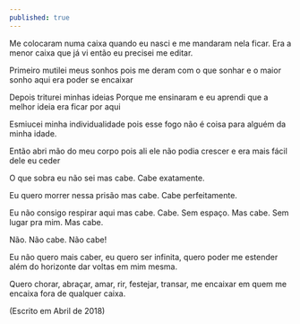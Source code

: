 ```yaml
---
published: true
---
```

Me colocaram numa caixa quando eu nasci
e me mandaram nela ficar.
Era a menor caixa que já vi
então eu precisei me editar.

Primeiro mutilei meus sonhos
pois me deram com o que sonhar
e o maior sonho aqui
era poder se encaixar

Depois triturei minhas ideias
Porque me ensinaram e eu aprendi
que a melhor ideia
era ficar por aqui

Esmiucei minha individualidade
pois esse fogo
não é coisa
para alguém da minha idade.

Então abri mão do meu corpo
pois ali ele não podia crescer
e era mais fácil
dele eu ceder

O que sobra eu não sei
mas cabe. Cabe exatamente.

Eu quero morrer nessa prisão
mas cabe. Cabe perfeitamente.

Eu não consigo respirar aqui
mas cabe. Cabe. Sem espaço.
Mas cabe. Sem lugar pra mim.
Mas cabe.

Não. Não cabe. Não cabe!

Eu não quero mais caber,
eu quero ser infinita,
quero poder me estender além do horizonte
dar voltas em mim mesma.

Quero chorar,
abraçar, amar,
rir, festejar,
transar, me encaixar
em quem me encaixa
fora de qualquer caixa.

(Escrito em Abril de 2018)
